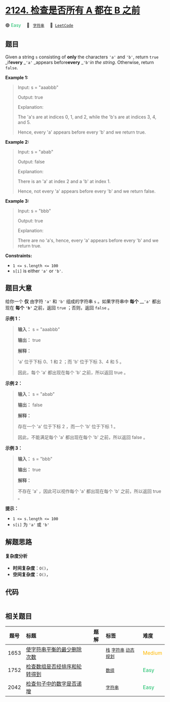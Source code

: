 # [2124. 检查是否所有 A 都在 B 之前](https://leetcode.com/problems/check-if-all-as-appears-before-all-bs)

🟢 <font color=#15bd66>Easy</font>&emsp; 🔖&ensp; [`字符串`](/tag/string.md)&emsp; 🔗&ensp;[`LeetCode`](https://leetcode.com/problems/check-if-all-as-appears-before-all-bs)

## 题目

Given a string `s` consisting of **only** the characters `'a'` and `'b'`,
return `true` _if**every** _`'a'` _appears before**every** _`'b'`_in the
string_. Otherwise, return `false`.



**Example 1:**

> Input: s = "aaabbb"
> 
> Output: true
> 
> Explanation:
> 
> The 'a's are at indices 0, 1, and 2, while the 'b's are at indices 3, 4, and 5.
> 
> Hence, every 'a' appears before every 'b' and we return true.

**Example 2:**

> Input: s = "abab"
> 
> Output: false
> 
> Explanation:
> 
> There is an 'a' at index 2 and a 'b' at index 1.
> 
> Hence, not every 'a' appears before every 'b' and we return false.

**Example 3:**

> Input: s = "bbb"
> 
> Output: true
> 
> Explanation:
> 
> There are no 'a's, hence, every 'a' appears before every 'b' and we return true.

**Constraints:**

  * `1 <= s.length <= 100`
  * `s[i]` is either `'a'` or `'b'`.


## 题目大意

给你一个 **仅** 由字符 `'a'` 和 `'b'` 组成的字符串  `s` 。如果字符串中 **每个** __`'a'` 都出现在 **每个**
__`'b'`__ 之前，返回 `true` ；否则，返回 `false` 。



**示例 1：**

> 
> 
> 
> 
> 
> **输入：** s = "aaabbb"
> 
> **输出：** true
> 
> **解释：**
> 
> 'a' 位于下标 0、1 和 2 ；而 'b' 位于下标 3、4 和 5 。
> 
> 因此，每个 'a' 都出现在每个 'b' 之前，所以返回 true 。
> 
> 

**示例 2：**

> 
> 
> 
> 
> 
> **输入：** s = "abab"
> 
> **输出：** false
> 
> **解释：**
> 
> 存在一个 'a' 位于下标 2 ，而一个 'b' 位于下标 1 。
> 
> 因此，不能满足每个 'a' 都出现在每个 'b' 之前，所以返回 false 。
> 
> 

**示例 3：**

> 
> 
> 
> 
> 
> **输入：** s = "bbb"
> 
> **输出：** true
> 
> **解释：**
> 
> 不存在 'a' ，因此可以视作每个 'a' 都出现在每个 'b' 之前，所以返回 true 。
> 
> 



**提示：**

  * `1 <= s.length <= 100`
  * `s[i]` 为 `'a'` 或 `'b'`


## 解题思路

#### 复杂度分析

- **时间复杂度**：`O()`，
- **空间复杂度**：`O()`，

## 代码

```javascript

```

## 相关题目

<!-- prettier-ignore -->
| 题号 | 标题 | 题解 | 标签 | 难度 |
| :------: | :------ | :------: | :------ | :------ |
| 1653 | [使字符串平衡的最少删除次数](https://leetcode.com/problems/minimum-deletions-to-make-string-balanced) |  |  [`栈`](/tag/stack.md) [`字符串`](/tag/string.md) [`动态规划`](/tag/dynamic-programming.md) | <font color=#ffb800>Medium</font> |
| 1752 | [检查数组是否经排序和轮转得到](https://leetcode.com/problems/check-if-array-is-sorted-and-rotated) |  |  [`数组`](/tag/array.md) | <font color=#15bd66>Easy</font> |
| 2042 | [检查句子中的数字是否递增](https://leetcode.com/problems/check-if-numbers-are-ascending-in-a-sentence) |  |  [`字符串`](/tag/string.md) | <font color=#15bd66>Easy</font> |